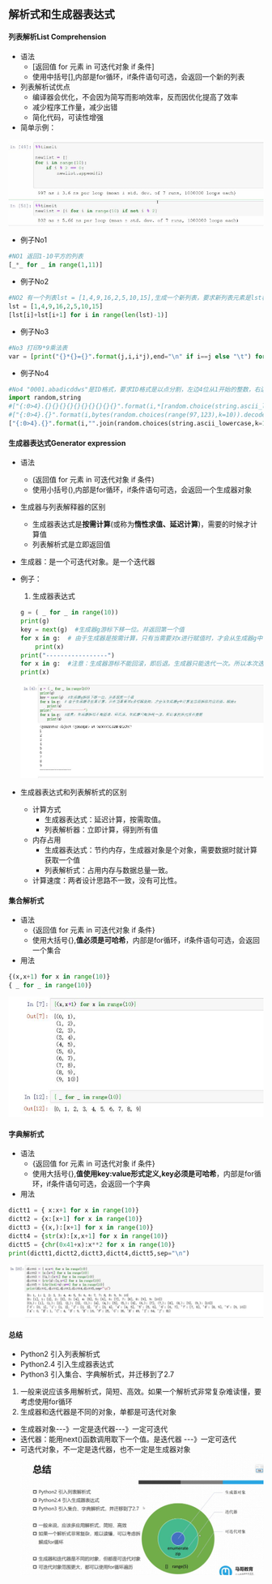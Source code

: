 ## 解析式和生成器表达式
#### 列表解析List Comprehension
* 语法
    * [返回值 for 元素 in 可迭代对象 if 条件]
    * 使用中括号[],内部是for循环，if条件语句可选，会返回一个新的列表
* 列表解析试优点
    * 编译器会优化，不会因为简写而影响效率，反而因优化提高了效率
    * 减少程序工作量，减少出错
    * 简化代码，可读性增强
* 简单示例：  

![list001](https://raw.githubusercontent.com/1263351411/xdd.github.io/master/img/list001.jpg)   

* 例子No1
````python
#NO1 返回1-10平方的列表
[_*_ for _ in range(1,11)]
````  

* 例子No2
````python
#NO2 有一个列表lst = [1,4,9,16,2,5,10,15],生成一个新列表，要求新列表元素是lst相邻2项的和
lst = [1,4,9,16,2,5,10,15]
[lst[i]+lst[i+1] for i in range(len(lst)-1)]
````  
* 例子No3
````python
#No3 打印9*9乘法表
var = [print("{}*{}={}".format(j,i,i*j),end="\n" if i==j else "\t") for i in range(1,10) for j in range(1,i+1)]
````  
* 例子No4
````python
#No4 "0001.abadicddws"是ID格式，要求ID格式是以点分割，左边4位从1开始的整数，右边是10位随机小写英文字母，请依次生成100个ID的列表
import random,string
#["{:0>4}.{}{}{}{}{}{}{}{}{}{}".format(i,*[random.choice(string.ascii_lowercase) for _ in range(10)]) for i in range(1,101)]
#["{:0>4}.{}".format(i,bytes(random.choices(range(97,123),k=10)).decode()) for i in range(1,101)]
["{:0>4}.{}".format(i,"".join(random.choices(string.ascii_lowercase,k=10))) for i in range(1,101)]
````  
#### 生成器表达式Generator expression
* 语法  
    * (返回值 for 元素 in 可迭代对象  if 条件)
    * 使用小括号(),内部是for循环，if条件语句可选，会返回一个生成器对象
* 生成器与列表解释器的区别
    * 生成器表达式是**按需计算**(或称为**惰性求值、延迟计算**)，需要的时候才计算值
    * 列表解析式是立即返回值
* 生成器：是一个可迭代对象。是一个迭代器
* 例子：
    1. 生成器表达式
    ````python  
    g = ( _ for _ in range(10))
    print(g) 
    key = next(g)  #生成器g游标下移一位。并返回第一个值
    for x in g:  # 由于生成器是按需计算，只有当需要对x进行赋值时，才会从生成器g中计算出当前游标对应的值。赋给x
        print(x)
    print("-----------------")
    for x in g:  #注意：生成器游标不能回滚，即后退。生成器只能迭代一次。所以本次迭代没有数据
    print(x)
    ````   

    ![list002](https://raw.githubusercontent.com/1263351411/xdd.github.io/master/img/list002.jpg)   

* 生成器表达式和列表解析式的区别
    * 计算方式
        * 生成器表达式：延迟计算，按需取值。
        * 列表解析器：立即计算，得到所有值
    * 内存占用  
        * 生成器表达式：节约内存，生成器对象是个对象，需要数据时就计算获取一个值
        * 列表解析式：占用内存与数据总量一致。
    * 计算速度：两者设计思路不一致，没有可比性。 
#### 集合解析式
* 语法
    * {返回值 for 元素 in 可迭代对象 if 条件}
    * 使用大括号{},**值必须是可哈希**，内部是for循环，if条件语句可选，会返回一个集合 
* 用法
````python
{(x,x+1) for x in range(10)}
{ _ for _ in range(10)}
````  
![list003](https://raw.githubusercontent.com/1263351411/xdd.github.io/master/img/list003.jpg)
#### 字典解析式
* 语法
    * {返回值 for 元素 in 可迭代对象 if 条件} 
    * 使用大括号{},**值使用key:value形式定义,key必须是可哈希**，内部是for循环，if条件语句可选，会返回一个字典 
* 用法
````python
dictt1 = { x:x+1 for x in range(10)}
dictt2 = {x:[x+1] for x in range(10)}
dictt3 = {(x,):[x+1] for x in range(10)}
dictt4 = {str(x):[x,x+1] for x in range(10)}
dictt5 = {chr(0x41+x):x**2 for x in range(10)}
print(dictt1,dictt2,dictt3,dictt4,dictt5,sep="\n")  
````   
![list004](https://raw.githubusercontent.com/1263351411/xdd.github.io/master/img/list004.jpg)   
#### 总结
* Python2 引入列表解析式
* Python2.4 引入生成器表达式
* Python3 引入集合、字典解析式，并迁移到了2.7
1. 一般来说应该多用解析式，简短、高效。如果一个解析式非常复杂难读懂，要考虑使用for循环
2. 生成器和迭代器是不同的对象，单都是可迭代对象

* 生成器对象---》一定是迭代器---》一定可迭代
* 迭代器：能用next()函数调用取下一个值。是迭代器 ---》一定可迭代
* 可迭代对象，不一定是迭代器，也不一定是生成器对象  
![list005](https://raw.githubusercontent.com/1263351411/xdd.github.io/master/img/list005.jpg)  